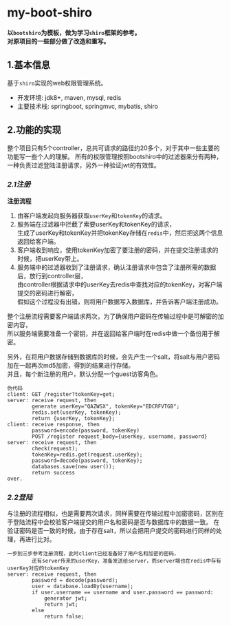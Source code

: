 # **my-boot-shiro**

**以`bootshiro`为模板，做为学习`shiro`框架的参考。**  
**对原项目的一些部分做了改造和重写。**

## **1.基本信息**

基于`shiro`实现的web权限管理系统。
- 开发环境: jdk8+, maven, mysql, redis
- 主要技术栈: springboot, springmvc, mybatis, shiro

## **2.功能的实现**

整个项目只有5个controller，总共可请求的路径约20多个，对于其中一些主要的功能写一些个人的理解。
所有的权限管理按照bootshiro中的过滤器来分有两种，一种负责过滤登陆注册请求，另外一种验证jwt的有效性。

### *2.1注册*

**注册流程**
1. 由客户端发起向服务器获取`userKey`和`tokenKey`的请求。
2. 服务端在过滤器中拦截了索要userKey和tokenKey的请求，  
   生成了userKey和tokenKey并把tokenKey存储在`redis`中，然后把这两个信息返回给客户端。
3. 客户端收到响应，使用tokenKey加密了要注册的密码，并在提交注册请求的时候，把userKey带上。
4. 服务端中的过滤器收到了注册请求，确认注册请求中包含了注册所需的数据后，放行到controller层，  
   由controller根据请求中的userKey去redis中查找对应的tokenKey，对客户端提交的密码进行解密，  
   假如这个过程没有出错，则将用户数据写入数据库，并告诉客户端注册成功。

整个注册流程需要客户端请求两次，为了确保用户密码在传输过程中是可解密的加密内容，  
所以服务端需要准备一个密钥，并在返回给客户端时在redis中做一个备份用于解密。

另外，在将用户数据存储到数据库的时候，会先产生一个salt，将salt与用户密码加在一起再次md5加密，得到的结果进行存储。  
并且，每个新注册的用户，默认分配一个guest访客角色。

```text
伪代码 
client: GET /register?tokenKey=get; 
server: receive request, then
        generate userKey="QAZWSX", tokenKey="EDCRFVTGB";
        redis.set(userKey, tokenKey);
        return {userKey, tokenKey};
client: receive response, then
        password=encode(password, tokenKey)
        POST /register request_body={userKey, username, password}
server: receive request, then
        check(request);
        tokenKey=redis.get(request.userKey);
        password=decode(password, tokenKey);
        databases.save(new user());
        return success
over.        
```
   
### *2.2登陆*

与注册的流程相似，也是需要两次请求，同样需要在传输过程中加密密码，区别在于登陆流程中会校验客户端提交的用户名和密码是否与数据库中的数据一致。 
在验证密码是否一致的时候，由于存在salt，所以会把用户提交的密码进行同样的处理，再进行比对。

```text
一步到三步参考注册流程，此时client已经准备好了用户名和加密的密码，
        还有server传来的userKey，准备发送给server，而server端也在redis中存有userKey对应的tokenKey
server: receive request, then
        password = decode(password);
        user = database.loadBy(username);
        if user.username == username and user.password == password:
            generator jwt;
            return jwt;
        else
            return false;        
```
